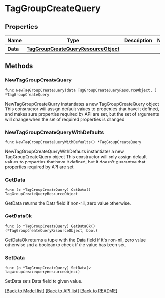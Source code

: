 # TagGroupCreateQuery

## Properties

Name | Type | Description | Notes
------------ | ------------- | ------------- | -------------
**Data** | [**TagGroupCreateQueryResourceObject**](TagGroupCreateQueryResourceObject.md) |  | 

## Methods

### NewTagGroupCreateQuery

`func NewTagGroupCreateQuery(data TagGroupCreateQueryResourceObject, ) *TagGroupCreateQuery`

NewTagGroupCreateQuery instantiates a new TagGroupCreateQuery object
This constructor will assign default values to properties that have it defined,
and makes sure properties required by API are set, but the set of arguments
will change when the set of required properties is changed

### NewTagGroupCreateQueryWithDefaults

`func NewTagGroupCreateQueryWithDefaults() *TagGroupCreateQuery`

NewTagGroupCreateQueryWithDefaults instantiates a new TagGroupCreateQuery object
This constructor will only assign default values to properties that have it defined,
but it doesn't guarantee that properties required by API are set

### GetData

`func (o *TagGroupCreateQuery) GetData() TagGroupCreateQueryResourceObject`

GetData returns the Data field if non-nil, zero value otherwise.

### GetDataOk

`func (o *TagGroupCreateQuery) GetDataOk() (*TagGroupCreateQueryResourceObject, bool)`

GetDataOk returns a tuple with the Data field if it's non-nil, zero value otherwise
and a boolean to check if the value has been set.

### SetData

`func (o *TagGroupCreateQuery) SetData(v TagGroupCreateQueryResourceObject)`

SetData sets Data field to given value.



[[Back to Model list]](../README.md#documentation-for-models) [[Back to API list]](../README.md#documentation-for-api-endpoints) [[Back to README]](../README.md)


